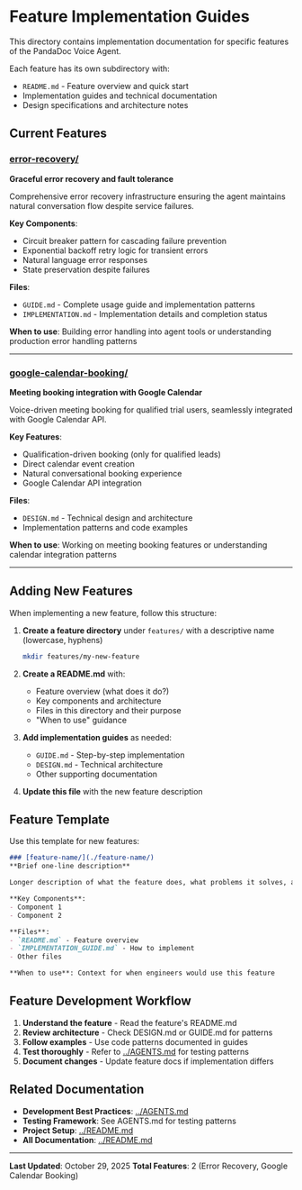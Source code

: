 # Feature Implementation Guides

This directory contains implementation documentation for specific features of the PandaDoc Voice Agent.

Each feature has its own subdirectory with:
- `README.md` - Feature overview and quick start
- Implementation guides and technical documentation
- Design specifications and architecture notes

## Current Features

### [error-recovery/](./error-recovery/)
**Graceful error recovery and fault tolerance**

Comprehensive error recovery infrastructure ensuring the agent maintains natural conversation flow despite service failures.

**Key Components**:
- Circuit breaker pattern for cascading failure prevention
- Exponential backoff retry logic for transient errors
- Natural language error responses
- State preservation despite failures

**Files**:
- `GUIDE.md` - Complete usage guide and implementation patterns
- `IMPLEMENTATION.md` - Implementation details and completion status

**When to use**: Building error handling into agent tools or understanding production error handling patterns

---

### [google-calendar-booking/](./google-calendar-booking/)
**Meeting booking integration with Google Calendar**

Voice-driven meeting booking for qualified trial users, seamlessly integrated with Google Calendar API.

**Key Features**:
- Qualification-driven booking (only for qualified leads)
- Direct calendar event creation
- Natural conversational booking experience
- Google Calendar API integration

**Files**:
- `DESIGN.md` - Technical design and architecture
- Implementation patterns and code examples

**When to use**: Working on meeting booking features or understanding calendar integration patterns

---

## Adding New Features

When implementing a new feature, follow this structure:

1. **Create a feature directory** under `features/` with a descriptive name (lowercase, hyphens)
   ```bash
   mkdir features/my-new-feature
   ```

2. **Create a README.md** with:
   - Feature overview (what does it do?)
   - Key components and architecture
   - Files in this directory and their purpose
   - "When to use" guidance

3. **Add implementation guides** as needed:
   - `GUIDE.md` - Step-by-step implementation
   - `DESIGN.md` - Technical architecture
   - Other supporting documentation

4. **Update this file** with the new feature description

## Feature Template

Use this template for new features:

```markdown
### [feature-name/](./feature-name/)
**Brief one-line description**

Longer description of what the feature does, what problems it solves, and when to use it.

**Key Components**:
- Component 1
- Component 2

**Files**:
- `README.md` - Feature overview
- `IMPLEMENTATION_GUIDE.md` - How to implement
- Other files

**When to use**: Context for when engineers would use this feature
```

## Feature Development Workflow

1. **Understand the feature** - Read the feature's README.md
2. **Review architecture** - Check DESIGN.md or GUIDE.md for patterns
3. **Follow examples** - Use code patterns documented in guides
4. **Test thoroughly** - Refer to [../AGENTS.md](../../AGENTS.md) for testing patterns
5. **Document changes** - Update feature docs if implementation differs

## Related Documentation

- **Development Best Practices**: [../AGENTS.md](../../AGENTS.md)
- **Testing Framework**: See AGENTS.md for testing patterns
- **Project Setup**: [../README.md](../../README.md)
- **All Documentation**: [../README.md](../README.md)

---

**Last Updated**: October 29, 2025
**Total Features**: 2 (Error Recovery, Google Calendar Booking)
